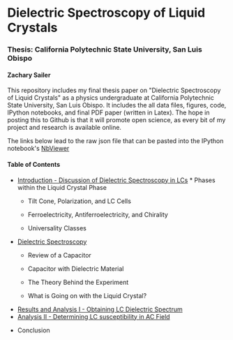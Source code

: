 # Dielectric Spectroscopy of Liquid Crystals #
### Thesis: California Polytechnic State University, San Luis Obispo ###
#### Zachary Sailer ####

This repository includes my final thesis paper on "Dielectric Spectroscopy of Liquid Crystals" as a physics undergraduate at California Polytechnic State University, San Luis Obispo.
It includes the all data files, figures, code, IPython notebooks, and final PDF paper (written in Latex). 
The hope in posting this to Github is that it will promote open science, as every bit of my project and research is available online.

The links below lead to the raw json file that can be pasted into the IPython notebook's [NbViewer]()

#### Table of Contents ####

* <a href="http://nbviewer.ipython.org/urls/raw.github.com/Zsailer/calpolythesis/master/notebooks/Introduction%2520-%2520Discussion%2520of%2520Dielectric%2520Spectroscopy%2520in%2520LCs.ipynb">
	Introduction - Discussion of Dielectric Spectroscopy in LCs</a>
	* Phases within the Liquid Crystal Phase
	
	* Tilt Cone, Polarization, and LC Cells
	
	* Ferroelectricity, Antiferroelectricity, and Chirality
	
	* Universality Classes

* <a href = "http://nbviewer.ipython.org/urls/raw.github.com/Zsailer/calpolythesis/master/notebooks/Experimental%2520Design%2520-%2520Theory%2520Behind%2520Dielectric%2520Spectroscopy.ipynb ">
	Dielectric Spectroscopy</a>

	* Review of a Capacitor
	
	* Capacitor with Dielectric Material
	
	* The Theory Behind the Experiment
	
	* What is Going on with the Liquid Crystal?
	
* <a href="http://nbviewer.ipython.org/urls/raw.github.com/Zsailer/calpolythesis/master/notebooks/Results%2520and%2520Analysis%2520I%2520-%2520Obtaining%2520LC%2520Dielectric%2520Spectrum.ipynb">
	Results and Analysis I - Obtaining LC Dielectric Spectrum</a>

* <a href="http://nbviewer.ipython.org/urls/raw.github.com/Zsailer/calpolythesis/master/notebooks/Analysis%2520II%2520-%2520Determining%2520LC%2520susceptibility%2520in%2520AC%2520Field.ipynb">
	Analysis II - Determining LC susceptibility in AC Field</a>

* Conclusion